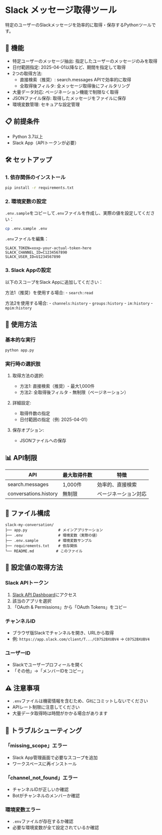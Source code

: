 # Slack メッセージ取得ツール

特定のユーザーのSlackメッセージを効率的に取得・保存するPythonツールです。

## 🚀 機能

- 特定ユーザーのメッセージ抽出: 指定したユーザーのメッセージのみを取得
- 日付範囲指定: 2025-04-01以降など、期間を指定して取得
- 2つの取得方法:
    - 直接検索（推奨）: search.messages APIで効率的に取得
    - 全取得後フィルタ: 全メッセージ取得後にフィルタリング
- 大量データ対応: ページネーション機能で制限なく取得
- JSONファイル保存: 取得したメッセージをファイルに保存
- 環境変数管理: セキュアな設定管理

## 📋 前提条件

- Python 3.7以上
- Slack App（APIトークンが必要）

## 🛠️ セットアップ

### 1. 依存関係のインストール

```bash
pip install -r requirements.txt
```

### 2. 環境変数の設定

`.env.sample`をコピーして`.env`ファイルを作成し、実際の値を設定してください：

```bash
cp .env.sample .env
```

`.env`ファイルを編集：

```env
SLACK_TOKEN=xoxp-your-actual-token-here
SLACK_CHANNEL_ID=C1234567890
SLACK_USER_ID=U1234567890
```

### 3. Slack Appの設定

以下のスコープをSlack Appに追加してください：

方法1（推奨）を使用する場合:
    - `search:read`

方法2を使用する場合:
    - `channels:history`
    - `groups:history`
    - `im:history`
    - `mpim:history`

## 🎯 使用方法

### 基本的な実行

```bash
python app.py
```

### 実行時の選択肢

1. 取得方法の選択:
   - 方法1: 直接検索（推奨）- 最大1,000件
   - 方法2: 全取得後フィルタ - 無制限（ページネーション）

2. 詳細設定:
   - 取得件数の指定
   - 日付範囲の指定（例: 2025-04-01）

3. 保存オプション:
   - JSONファイルへの保存

## 📊 API制限

| API | 最大取得件数 | 特徴 |
|-----|-------------|------|
| search.messages | 1,000件 | 効率的、直接検索 |
| conversations.history | 無制限 | ページネーション対応 |

## 📁 ファイル構成

```text
slack-my-conversation/
├── app.py              # メインアプリケーション
├── .env                # 環境変数（実際の値）
├── .env.sample         # 環境変数サンプル
├── requirements.txt    # 依存関係
└── README.md          # このファイル
```

## 🔧 設定値の取得方法

### Slack APIトークン

1. [Slack API Dashboard](https://api.slack.com/apps)にアクセス
2. 該当のアプリを選択
3. 「OAuth & Permissions」から「OAuth Tokens」をコピー

### チャンネルID

- ブラウザ版Slackでチャンネルを開き、URLから取得
- 例: `https://app.slack.com/client/T.../C07S2BXUBV4` → `C07S2BXUBV4`

### ユーザーID

- Slackでユーザープロフィールを開く
- 「その他」→「メンバーIDをコピー」

## ⚠️ 注意事項

- `.env`ファイルは機密情報を含むため、Gitにコミットしないでください
- APIレート制限に注意してください
- 大量データ取得時は時間がかかる場合があります

## 🐛 トラブルシューティング

### 「missing_scope」エラー

- Slack App管理画面で必要なスコープを追加
- ワークスペースに再インストール

### 「channel_not_found」エラー

- チャンネルIDが正しいか確認
- Botがチャンネルのメンバーか確認

### 環境変数エラー

- `.env`ファイルが存在するか確認
- 必要な環境変数が全て設定されているか確認
